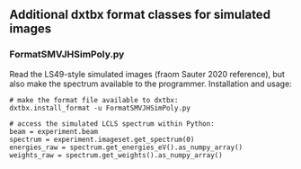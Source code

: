 ## Additional dxtbx format classes for simulated images

### FormatSMVJHSimPoly.py
Read the LS49-style simulated images (fraom Sauter 2020 reference), but also make the spectrum available
to the programmer.  Installation and usage:
```
# make the format file available to dxtbx:
dxtbx.install_format -u FormatSMVJHSimPoly.py

# access the simulated LCLS spectrum within Python:
beam = experiment.beam
spectrum = experiment.imageset.get_spectrum(0)
energies_raw = spectrum.get_energies_eV().as_numpy_array()
weights_raw = spectrum.get_weights().as_numpy_array()
```
